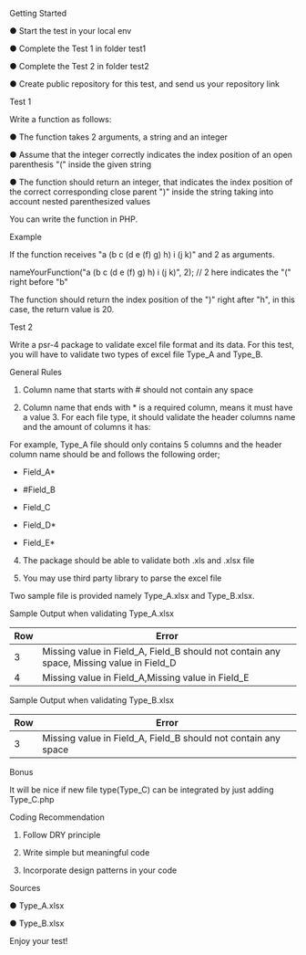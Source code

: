 Getting Started

● Start the test in your local env

● Complete the Test 1 in folder test1

● Complete the Test 2 in folder test2

● Create public repository for this test, and send us your repository link

Test 1

Write a function as follows:

● The function takes 2 arguments, a string and an integer

● Assume that the integer correctly indicates the index position of an open parenthesis &quot;(&quot; inside the given string

● The function should return an integer, that indicates the index position of the correct corresponding close parent &quot;)&quot; inside the string taking into account nested parenthesized values

You can write the function in PHP.

Example

If the function receives &quot;a (b c (d e (f) g) h) i (j k)&quot; and 2 as arguments.

nameYourFunction(&quot;a (b c (d e (f) g) h) i (j k)&quot;, 2); // 2 here indicates the &quot;(&quot; right before &quot;b&quot;

The function should return the index position of the &quot;)&quot; right after &quot;h&quot;, in this case, the return value is 20.

Test 2

Write a psr-4 package to validate excel file format and its data. For this test, you will have to validate two types of excel file Type\_A and Type\_B.

General Rules

1. Column name that starts with # should not contain any space

2. Column name that ends with \* is a required column, means it must have a value 3. For each file type, it should validate the header columns name and the amount of columns it has:

For example, Type\_A file should only contains 5 columns and the header column name should be and follows the following order;

- Field\_A\*

- #Field\_B

- Field\_C

- Field\_D\*

- Field\_E\*

4. The package should be able to validate both .xls and .xlsx file

5. You may use third party library to parse the excel file

Two sample file is provided namely Type\_A.xlsx and Type\_B.xlsx.

Sample Output when validating Type\_A.xlsx

| Row | Error |
| --- | --- |
| 3 | Missing value in Field\_A, Field\_B should not contain any space, Missing value in Field\_D |
| 4 | Missing value in Field\_A,Missing value in Field\_E |

Sample Output when validating Type\_B.xlsx

| Row | Error |
| --- | --- |
| 3 | Missing value in Field\_A, Field\_B should not contain any space |

Bonus

It will be nice if new file type(Type\_C) can be integrated by just adding Type\_C.php

Coding Recommendation

1. Follow DRY principle

2. Write simple but meaningful code

3. Incorporate design patterns in your code

Sources

● Type\_A.xlsx

● Type\_B.xlsx

Enjoy your test!